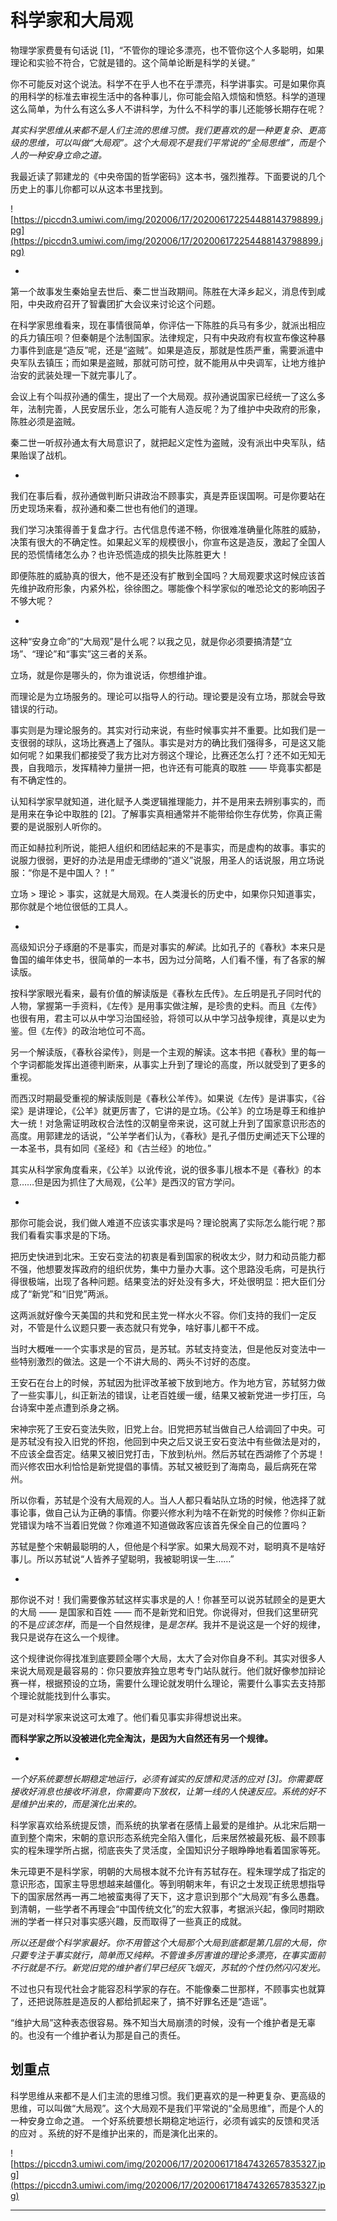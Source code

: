 # 科学家和大局观

物理学家费曼有句话说 [1]，“不管你的理论多漂亮，也不管你这个人多聪明，如果理论和实验不符合，它就是错的。这个简单论断是科学的关键。”

你不可能反对这个说法。科学不在乎人也不在乎漂亮，科学讲事实。可是如果你真的用科学的标准去审视生活中的各种事儿，你可能会陷入烦恼和愤怒。科学的道理这么简单，为什么有这么多人不讲科学，为什么不科学的事儿还能够长期存在呢？

 *其实科学思维从来都不是人们主流的思维习惯。我们更喜欢的是一种更复杂、更高级的思维，可以叫做“大局观”。这个大局观不是我们平常说的“全局思维”，而是个人的一种安身立命之道。*

我最近读了郭建龙的《中央帝国的哲学密码》这本书，强烈推荐。下面要说的几个历史上的事儿你都可以从这本书里找到。

![https://piccdn3.umiwi.com/img/202006/17/202006172254488143798899.jpg](https://piccdn3.umiwi.com/img/202006/17/202006172254488143798899.jpg)

*

第一个故事发生秦始皇去世后、秦二世当政期间。陈胜在大泽乡起义，消息传到咸阳，中央政府召开了智囊团扩大会议来讨论这个问题。

在科学家思维看来，现在事情很简单，你评估一下陈胜的兵马有多少，就派出相应的兵力镇压呗？但秦朝是个法制国家。法律规定，只有中央政府有权宣布像这种暴力事件到底是“造反”呢，还是“盗贼”。如果是造反，那就是性质严重，需要派遣中央军队去镇压；而如果是盗贼，那就可防可控，就不能用从中央调军，让地方维护治安的武装处理一下就完事儿了。

会议上有个叫叔孙通的儒生，提出了一个大局观。叔孙通说国家已经统一了这么多年，法制完善，人民安居乐业，怎么可能有人造反呢？为了维护中央政府的形象，陈胜必须是盗贼。

秦二世一听叔孙通太有大局意识了，就把起义定性为盗贼，没有派出中央军队，结果贻误了战机。

*

我们在事后看，叔孙通做判断只讲政治不顾事实，真是弄臣误国啊。可是你要站在历史现场来看，叔孙通和秦二世也有他们的道理。

我们学习决策得善于复盘才行。古代信息传递不畅，你很难准确量化陈胜的威胁，决策有很大的不确定性。如果起义军的规模很小，你宣布这是造反，激起了全国人民的恐慌情绪怎么办？也许恐慌造成的损失比陈胜更大！

即便陈胜的威胁真的很大，他不是还没有扩散到全国吗？大局观要求这时候应该首先维护政府形象，内紧外松，徐徐图之。哪能像个科学家似的唯恐论文的影响因子不够大呢？

*

这种“安身立命”的“大局观”是什么呢？以我之见，就是你必须要搞清楚“立场”、“理论”和“事实”这三者的关系。

立场，就是你是哪头的，你为谁说话，你想维护谁。

而理论是为立场服务的。理论可以指导人的行动。理论要是没有立场，那就会导致错误的行动。

事实则是为理论服务的。其实对行动来说，有些时候事实并不重要。比如我们是一支很弱的球队，这场比赛遇上了强队。事实是对方的确比我们强得多，可是这又能如何呢？如果我们都接受了我方比对方弱这个理论，比赛还怎么打？还不如无知无畏，自我暗示，发挥精神力量拼一把，也许还有可能真的取胜 —— 毕竟事实都是有不确定性的。

认知科学家早就知道，进化赋予人类逻辑推理能力，并不是用来去辨别事实的，而是用来在争论中取胜的 [2]。了解事实真相通常并不能带给你生存优势，你真正需要的是说服别人听你的。

而正如赫拉利所说，能把人组织和团结起来的不是事实，而是虚构的故事。事实的说服力很弱，更好的办法是用虚无缥缈的“道义”说服，用圣人的话说服，用立场说服：“你是不是中国人？！”

立场 > 理论 > 事实，这就是大局观。在人类漫长的历史中，如果你只知道事实，那你就是个地位很低的工具人。

*

高级知识分子琢磨的不是事实，而是对事实的*解读*。比如孔子的《春秋》本来只是鲁国的编年体史书，很简单的一本书，因为过分简略，人们看不懂，有了各家的解读版。

按科学家眼光看来，最有价值的解读版是《春秋左氏传》。左丘明是孔子同时代的人物，掌握第一手资料，《左传》是用事实做注解，是珍贵的史料。而且《左传》也很有用，君主可以从中学习治国经验，将领可以从中学习战争规律，真是以史为鉴。但《左传》的政治地位可不高。

另一个解读版，《春秋谷梁传》，则是一个主观的解读。这本书把《春秋》里的每一个字词都能发挥出道德判断来，从事实上升到了理论的高度，所以就受到了更多的重视。

而西汉时期最受重视的解读版则是《春秋公羊传》。如果说《左传》是讲事实，《谷梁》是讲理论，《公羊》就更厉害了，它讲的是立场。《公羊》的立场是尊王和维护大一统！对急需证明政权合法性的汉朝皇帝来说，这可就上升到了国家意识形态的高度。用郭建龙的话说，“公羊学者们认为，《春秋》是孔子借历史阐述天下公理的一本圣书，具有如同《圣经》和《古兰经》的地位。”

其实从科学家角度看来，《公羊》以讹传讹，说的很多事儿根本不是《春秋》的本意……但是因为抓住了大局观，《公羊》是西汉的官方学问。

*

那你可能会说，我们做人难道不应该实事求是吗？理论脱离了实际怎么能行呢？那我们看看实事求是的下场。

把历史快进到北宋。王安石变法的初衷是看到国家的税收太少，财力和动员能力都不强，他想要发挥政府的组织优势，集中力量办大事。这个思路没毛病，可是执行得很极端，出现了各种问题。结果变法的好处没有多大，坏处很明显：把大臣们分成了“新党”和“旧党”两派。

这两派就好像今天美国的共和党和民主党一样水火不容。你们支持的我们一定反对，不管是什么议题只要一表态就只有党争，啥好事儿都干不成。

当时大概唯一一个实事求是的官员，是苏轼。苏轼支持变法，但是他反对变法中一些特别激烈的做法。这是一个不讲大局的、两头不讨好的态度。

王安石在台上的时候，苏轼因为批评改革被下放到地方。作为地方官，苏轼努力做了一些实事儿，纠正新法的错误，让老百姓缓一缓，结果又被新党进一步打压，乌台诗案中差点遭到杀身之祸。

宋神宗死了王安石变法失败，旧党上台。旧党把苏轼当做自己人给调回了中央。可是苏轼没有投入旧党的怀抱，他回到中央之后又说王安石变法中有些做法是对的，不应该全盘否定。结果又被旧党打击，下放到杭州。然后苏轼在西湖修了个苏堤！而兴修农田水利恰恰是新党提倡的事情。苏轼又被贬到了海南岛，最后病死在常州。

所以你看，苏轼是个没有大局观的人。当人人都只看站队立场的时候，他选择了就事论事，做自己认为正确的事情。你要兴修水利为啥不在新党的时候修？你纠正新党错误为啥不当着旧党做？你难道不知道做政客应该首先保全自己的位置吗？

苏轼是整个宋朝最聪明的人，但他是个科学家。如果大局观不对，聪明真不是啥好事儿。所以苏轼说“人皆养子望聪明，我被聪明误一生……”

*

那你说不对！我们需要像苏轼这样实事求是的人！你甚至可以说苏轼顾全的是更大的大局 —— 是国家和百姓 —— 而不是新党和旧党。你说得对，但我们这里研究的不是*应该怎样*，而是一个自然规律，是*是怎样*。我并不是说这是一个好的规律，我只是说存在这么一个规律。

这个规律说你得找准到底要顾全哪个大局，太大了会对你自身不利。其实对很多人来说大局观是最容易的：你只要放弃独立思考专门站队就行。他们就好像参加辩论赛一样，根据预设的立场，需要什么理论就发明什么理论，需要什么事实去支持那个理论就能找到什么事实。

可是对科学家来说这可太难了。他们看见事实非得想说出来。

 **而科学家之所以没被进化完全淘汰，是因为大自然还有另一个规律。**

*

 *一个好系统要想长期稳定地运行，必须有诚实的反馈和灵活的应对 [3]。你需要既接收好消息也接收坏消息，你需要向下放权，让第一线的人快速反应。系统的好不是维护出来的，而是演化出来的。*

科学家喜欢给系统提反馈，而系统的执掌者在感情上最爱的是维护。从北宋后期一直到整个南宋，宋朝的意识形态系统完全陷入僵化，后来居然被最死板、最不顾事实的程朱理学所占据，彻底丧失了灵活度，全国知识分子眼睁睁地看着国家等死。

朱元璋更不是科学家，明朝的大局根本就不允许有苏轼存在。程朱理学成了指定的意识形态，国家主导思想越来越僵化。等到明朝末年，有识之士发现正统思想指导下的国家居然再一再二地被蛮夷得了天下，这才意识到那个“大局观”有多么愚蠢。到清朝，一些学者不再理会“中国传统文化”的宏大叙事，考据派兴起，像同时期欧洲的学者一样只对事实感兴趣，反而取得了一些真正的成就。

 *所以还是做个科学家最好。你不用管这个大局那个大局到底都是第几层的大局，你只要专注于事实就行，简单而又纯粹。不管谁多厉害谁的理论多漂亮，在事实面前不行就是不行。新党旧党的维护者们早已经灰飞烟灭，苏轼的个性仍然闪闪发光。*

不过也只有现代社会才能容忍科学家的存在。不能像秦二世那样，不顾事实也就算了，还把说陈胜是造反的人都给抓起来了，搞不好罪名还是“造谣”。

“维护大局”这种表态很容易。殊不知当大局崩溃的时候，没有一个维护者是无辜的。也没有一个维护者认为那是自己的责任。

## 划重点

科学思维从来都不是人们主流的思维习惯。我们更喜欢的是一种更复杂、更高级的思维，可以叫做“大局观”。这个大局观不是我们平常说的“全局思维”，而是个人的一种安身立命之道。
一个好系统要想长期稳定地运行，必须有诚实的反馈和灵活的应对 。系统的好不是维护出来的，而是演化出来的。

![https://piccdn3.umiwi.com/img/202006/17/202006171847432657835327.jpg](https://piccdn3.umiwi.com/img/202006/17/202006171847432657835327.jpg)

---
